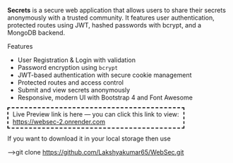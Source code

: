 **Secrets** is a secure web application that allows users to share their secrets anonymously with a trusted community. It features user authentication, protected routes using JWT, hashed passwords with bcrypt, and a MongoDB backend.

Features
- User Registration & Login with validation
-  Password encryption using `bcrypt`
-  JWT-based authentication with secure cookie management
-  Protected routes and access control
-  Submit and view secrets anonymously
-  Responsive, modern UI with Bootstrap 4 and Font Awesome

  
  <div style="border: 2px dashed #000; padding: 5px 10px; display: inline-block;">
  Live Preview link is here — you can click this link to view:<br>
   <a href="https://websec-2.onrender.com" target="_blank">https://websec-2.onrender.com</a>
  </div>

If you want to download it in your local storage then use

-->git clone https://github.com/Lakshyakumar65/WebSec.git
  
